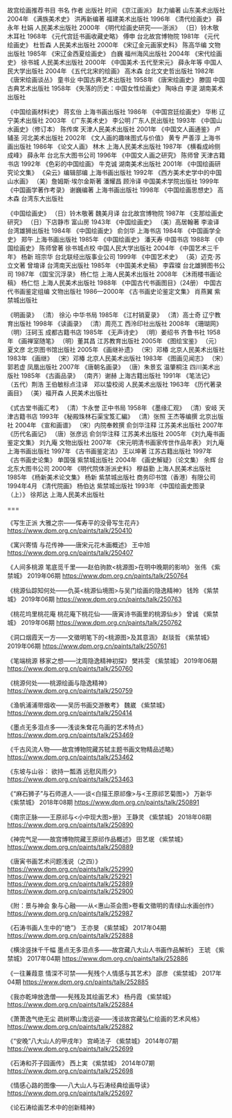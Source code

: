 故宫绘画推荐书目
书名	作者	出版社	时间
《京江画派》
赵力编著	山东美术出版社	2004年
《满族美术史》
洪再新编著	福建美术出版社	1996年
《清代绘画史》
薛永年 杜娟	人民美术出版社	2000年
《明代绘画史研究——浙派》
（日）铃木敬	木耳社	1968年
《元代宫廷书画收藏史略》
傅申	台北故宫博物院	1981年
《元代绘画史》
杜哲森	人民美术出版社	2000年
《宋辽金元画家史料》
陈高华编	文物出版社	1985年
《宋辽金西夏绘画史》
白巍	福州海风出版社	2004年
《宋代绘画史》
徐书城	人民美术出版社	2000年
《中国美术·五代至宋元》
薛永年等	中国人民大学出版社	2004年
《五代北宋的绘画》
高木森	台北文史哲出版社	1982年
《唐宋绘画谈丛》
童书业	中国古典艺术出版社	1958年
《唐宋绘画史》
滕固	中国古典艺术出版社	1958年
《失落的历史：中国女性绘画史》
陶咏白 李湜	湖南美术出版社

《中国绘画材料史》
蒋玄佁	上海书画出版社	1986年
《中国宫廷绘画史》
华彬	辽宁美术出版社	2003年
《广东美术史》
李公明	广东人民出版社	1993年
《中国山水画史》（修订本）
陈传席	天津人民美术出版社	2001年
《中国文人画通鉴》
卢辅圣	河北美术出版社	2002年
《文人画的趣味图式与价值》
黄专 严善淳	上海书画出版社	1986年
《论文人画》
林木	上海人民美术出版社	1987年
《横看成岭侧成峰》
薛永年	台北东大图书公司	1996年
《中国文人画之研究》
陈师曾	天津古籍书店	1992年
《色彩的中国绘画》
牛克诚	湖南美术出版社	2001年
《中国绘画研究论文集》
《朵云》编辑部编	上海书画出版社	1992年
《西方美术史学中的中国山水画》
（美）詹姆斯·埃尔金斯著 潘耀昌 顾泠译	中国美术学院出版社	1999年
《中国画学著作考录》
谢巍编著	上海书画出版社	1998年
《中国绘画思想史》
高木森	台湾东大出版社

《中国绘画史》
（日）铃木敬著 魏美月译	台北故宫博物院	1987年
《支那绘画史研究》
（日）下店静市	富山房	1943年
《中国绘画史》
（美）高居翰著 李渝译	台湾雄狮出版社	1984年
《中国绘画史》
俞剑华	上海书店	1984年
《中国画学全史》
郑午	上海书画出版社	1985年
《中国绘画史》
潘天寿	中国书店	1988年
《中国绘画史》
陈师曾著 徐书城点校	中国人民大学出版社	2004年
《中国艺术三千年》
杨新 班宗华	台北联经出版事业公司	1999年
《中国艺术史》
（英）迈克·苏立文著 曾堉译	台湾南天出版社	1985年
《中国美术史稿》
李霖璨	台北雄狮图书公司	1987年
《国宝沉浮录》
杨仁恺	上海人民美术出版社	2008年
《沐雨楼书画论稿》
杨仁恺	上海人民美术出版社	1988年
《中国古代书画图目》（24册）
中国古代书画鉴定组编	文物出版社	1986—2000年
《古书画史论鉴定文集》
肖燕翼	紫禁城出版社

《明画录》
（清） 徐沁	中华书局	1985年
《江村销夏录》
（清）高士奇	辽宁教育出版社	1998年
《读画录》
（清）周亮工	西泠印社出版社	2008年
《珊瑚网》
（明）汪砢玉	成都古籍书店	1985年
《无声诗史》
（明）姜绍书	齐鲁书社	1958年
《画禅室随笔》
（明）董其昌	江苏教育出版社	2005年
《图绘宝鉴》
（元）夏文彦	北京图书馆出版社	2005年
《画继补遗》
（宋）邓椿	北京人民美术出版社	1983年
《画继》
（宋）邓椿	北京人民美术出版社	1983年
《图画见闻志》
（宋）郭若虚	凤凰出版社	2007年
《唐朝名画录》
（唐）朱景玄 温肇桐注	四川美术出版社	1985年
《古画品录》
（南齐）谢赫	上海古籍出版社	1991年
《笔法记》
（五代）荆浩 王伯敏标点注译　邓以蛰校阅	人民美术出版社	1963年
《历代著录画目》
（美）福开森	人民美术出版社

《式古堂书画汇考》
（清）卞永誉	正中书局	1958年
《墨缘汇观》
（清）安岐	天津古籍书店	1993年
《秘殿珠林石渠宝笈汇編》
（清）张照 王杰等编撰	北京出版社	2004年
《宣和画谱》
（宋）内院奉敕撰 俞剑华注释	江苏美术出版社	2007年
《历代名画记》
（唐）张彦远 俞剑华注释	江苏美术出版社	2005年
《刘九庵书画鉴定文集》
刘九庵	文物出版社	2007年
《宋元明清书画家传世作品年表》
刘九庵	上海书画出版社	1997年
《古书画鉴定法》
王以坤著	江苏古籍出版社	1997年
《古书画史论集》
单国强	紫禁城出版社	2004年
《画史解疑》（论文集）
余辉	台北东大图书公司	2000年
《明代院体浙派史料》
穆益勤	上海人民美术出版社	1985年
《杨新美术论文集》
杨新	紫禁城出版社 商务印书馆（香港）有限公司	1994年4月
《清代院画》
杨伯达	紫禁城出版社	1993年
《中国绘画史图录（上）》
徐邦达	上海人民美术出版社

===

《写生正派 大雅之宗——恽寿平的没骨写生花卉》
https://www.dpm.org.cn/paints/talk/250410

《寓兴寄情 与花传神——唐宋元花木画概述》
王中旭
https://www.dpm.org.cn/paints/talk/250407

《人间多桃源 笔底觅千里——赵伯驹款<桃源图>在明中晚期的影响》
张伟	《紫禁城》	2019年06期
https://www.dpm.org.cn/paints/talk/250764

《桃源仙踪知何处——仇英<桃源仙境图>与吴门绘画的隐逸精神》
钱玲	《紫禁城》	2019年06期
https://www.dpm.org.cn/paints/talk/250763

《桃花坞里桃花庵 桃花庵下桃花仙——唐寅诗书画里的桃源仙乡》
曾诚	《紫禁城》	2019年06期
https://www.dpm.org.cn/paints/talk/250762

《洞口烟霞天一方——文徵明笔下的<桃源图>及其意涵》
赵琰哲	《紫禁城》	2019年06期
https://www.dpm.org.cn/paints/talk/250761

《笔端桃源 移家之想——沈周隐逸精神初探》
樊祎雯	《紫禁城》	2019年06期
https://www.dpm.org.cn/paints/talk/250760

《桃源何处——桃源绘画与隐逸精神》
https://www.dpm.org.cn/paints/talk/250759

《渔帆浦浦带烟收——吴历书画交游散考》
魏崴	《紫禁城》
https://www.dpm.org.cn/paints/talk/250414

《墨点无多泪点多——浅谈朱耷花鸟画的艺术特点》
https://www.dpm.org.cn/paints/talk/253469

《千古风流人物——故宫博物院藏苏轼主题书画文物精品述略》
https://www.dpm.org.cn/paints/talk/253462

《东坡与山谷： 欲持一瓢酒 远慰风雨夕》
https://www.dpm.org.cn/paints/talk/253463

《“麻石狮子”与石师道人——谈<白描王原祁像>与<王原祁艺菊图>》
万新华	《紫禁城》	2018年08期
https://www.dpm.org.cn/paints/talk/250891

《南宗正脉——王原祁与<小中现大图>册》
王静灵	《紫禁城》	2018年08期
https://www.dpm.org.cn/paints/talk/250890

《神完气足——故宫博物院藏王原祁作品概述》
田艺珉	《紫禁城》
https://www.dpm.org.cn/paints/talk/250889

《唐寅书画艺术问题浅说（之四）》
https://www.dpm.org.cn/paints/talk/252990
https://www.dpm.org.cn/paints/talk/252921
https://www.dpm.org.cn/paints/talk/252889
https://www.dpm.org.cn/paints/talk/252900

《附：景与神会 象与心融——从<惠山茶会图>卷看文徵明的青绿山水画创作》
https://www.dpm.org.cn/paints/talk/252987

《石涛书画人生中的“绝”》
王亦旻	《紫禁城》	2017年04期
https://www.dpm.org.cn/paints/talk/252888

《横涂竖抹千千幅 墨点无多泪点多——故宫藏八大山人书画作品解析》
王琥	《紫禁城》	2017年04期
https://www.dpm.org.cn/paints/talk/252886

《一往蒹葭意 情深不可禁——髡残个人情感与其艺术》
邵彦	《紫禁城》	2017年04期
https://www.dpm.org.cn/paints/talk/252885

《我亦乾坤放逸僧——髡残及其绘画艺术》
杨丹霞	《紫禁城》
https://www.dpm.org.cn/paints/talk/252884

《萧萧逸气绝无尘 疏树寒山澹远姿——浅谈故宫藏弘仁绘画的艺术风格》
https://www.dpm.org.cn/paints/talk/252882

《“安晚”八大山人的甲戌年》
宫崎法子	《紫禁城》	2014年07期
https://www.dpm.org.cn/paints/talk/252699

《石涛和芥子园画传》
西上実	《紫禁城》	2014年07期
https://www.dpm.org.cn/paints/talk/252698

《情感心路的图像——八大山人与石涛经典绘画导读》
https://www.dpm.org.cn/paints/talk/252697

《论石涛绘画艺术中的创新精神》
